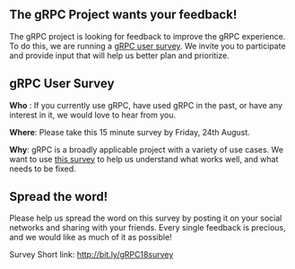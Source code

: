 
## The gRPC Project wants your feedback!
The gRPC project is looking for feedback to improve the gRPC experience. To do this, we are running a [gRPC user survey](http://bit.ly/gRPC18survey). We invite you to participate  and provide input that will help us better plan and prioritize.

<!--more-->

## gRPC User Survey
**Who** : If you currently use gRPC, have used gRPC in the past, or have any interest in it, we would love to hear from you. 

**Where**: Please take this 15 minute survey by Friday, 24th August.

**Why**: gRPC is a broadly applicable project with a variety of use cases. We want to use [this survey](http://bit.ly/gRPC18survey) to help us understand what works well, and what needs to be fixed. 


## Spread the word!
Please help us spread the word on this survey by posting it on your social networks and sharing with your friends. Every single feedback is precious, and we would like as much of it as possible!

Survey Short link: [http://bit.ly/gRPC18survey
](http://bit.ly/gRPC18survey)
